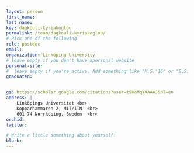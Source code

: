 ```yaml
---
layout: person
first_name: 
last_name: 
key: dagkouli-kyriakoglou
permalink: /team/dagkouli-kyriakoglou/
# Pick one of the following
role: postdoc
email: 
organization: Linköping University
# leave empty if you don't have apersonal website
personal-site: 
#  leave empty if you're active. Add something like "M.S.'16" or "B.S.'17" if you got a degree while with the Vis Collective. Add "N" if you left before you got a degree.
graduated:


gs: https://scholar.google.com/citations?user=t9HoMqYAAAAJ&hl=en
address: |
    Linköpings Universitet <br>
    Kopparhammaren 2, MIT/ITN  <br>
    601 74 Norrköping, Sweden  <br>
orchid: 
twitter: 

# Write a little something about yourself!
blurb:
---
```

